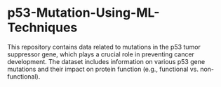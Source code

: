 # p53-Mutation-Using-ML-Techniques
This repository contains data related to mutations in the p53 tumor suppressor gene, which plays a crucial role in preventing cancer development. The dataset includes information on various p53 gene mutations and their impact on protein function (e.g., functional vs. non-functional). 

